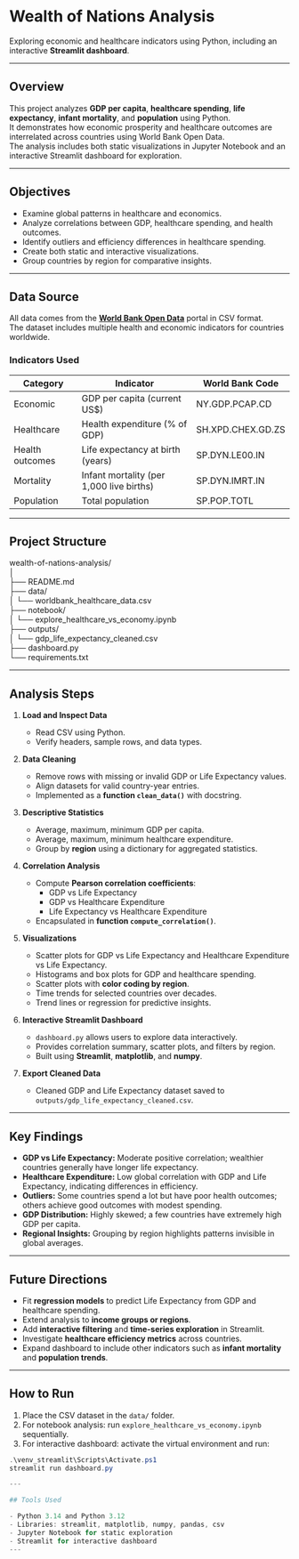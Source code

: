 # Wealth of Nations Analysis

Exploring economic and healthcare indicators using Python, including an interactive **Streamlit dashboard**.

---

## Overview

This project analyzes **GDP per capita**, **healthcare spending**, **life expectancy**, **infant mortality**, and **population** using Python.  
It demonstrates how economic prosperity and healthcare outcomes are interrelated across countries using World Bank Open Data.  
The analysis includes both static visualizations in Jupyter Notebook and an interactive Streamlit dashboard for exploration.

---

## Objectives

- Examine global patterns in healthcare and economics.  
- Analyze correlations between GDP, healthcare spending, and health outcomes.  
- Identify outliers and efficiency differences in healthcare spending.  
- Create both static and interactive visualizations.  
- Group countries by region for comparative insights.

---

## Data Source

All data comes from the **[World Bank Open Data](https://data.worldbank.org/)** portal in CSV format.  
The dataset includes multiple health and economic indicators for countries worldwide.

### Indicators Used

| Category | Indicator | World Bank Code |
|-----------|------------|----------------|
| Economic | GDP per capita (current US$) | NY.GDP.PCAP.CD |
| Healthcare | Health expenditure (% of GDP) | SH.XPD.CHEX.GD.ZS |
| Health outcomes | Life expectancy at birth (years) | SP.DYN.LE00.IN |
| Mortality | Infant mortality (per 1,000 live births) | SP.DYN.IMRT.IN |
| Population | Total population | SP.POP.TOTL |

---

## Project Structure

wealth-of-nations-analysis/  
│  
├── README.md  
├── data/  
│   └── worldbank_healthcare_data.csv  
├── notebook/  
│   └── explore_healthcare_vs_economy.ipynb  
├── outputs/  
│   └── gdp_life_expectancy_cleaned.csv  
├── dashboard.py  
└── requirements.txt  

---

## Analysis Steps

1. **Load and Inspect Data**  
   - Read CSV using Python.  
   - Verify headers, sample rows, and data types.

2. **Data Cleaning**  
   - Remove rows with missing or invalid GDP or Life Expectancy values.  
   - Align datasets for valid country-year entries.  
   - Implemented as a **function `clean_data()`** with docstring.

3. **Descriptive Statistics**  
   - Average, maximum, minimum GDP per capita.  
   - Average, maximum, minimum healthcare expenditure.  
   - Group by **region** using a dictionary for aggregated statistics.

4. **Correlation Analysis**  
   - Compute **Pearson correlation coefficients**:  
     - GDP vs Life Expectancy  
     - GDP vs Healthcare Expenditure  
     - Life Expectancy vs Healthcare Expenditure  
   - Encapsulated in **function `compute_correlation()`**.

5. **Visualizations**  
   - Scatter plots for GDP vs Life Expectancy and Healthcare Expenditure vs Life Expectancy.  
   - Histograms and box plots for GDP and healthcare spending.  
   - Scatter plots with **color coding by region**.  
   - Time trends for selected countries over decades.  
   - Trend lines or regression for predictive insights.

6. **Interactive Streamlit Dashboard**  
   - `dashboard.py` allows users to explore data interactively.  
   - Provides correlation summary, scatter plots, and filters by region.  
   - Built using **Streamlit**, **matplotlib**, and **numpy**.

7. **Export Cleaned Data**  
   - Cleaned GDP and Life Expectancy dataset saved to `outputs/gdp_life_expectancy_cleaned.csv`.

---

## Key Findings

- **GDP vs Life Expectancy:** Moderate positive correlation; wealthier countries generally have longer life expectancy.  
- **Healthcare Expenditure:** Low global correlation with GDP and Life Expectancy, indicating differences in efficiency.  
- **Outliers:** Some countries spend a lot but have poor health outcomes; others achieve good outcomes with modest spending.  
- **GDP Distribution:** Highly skewed; a few countries have extremely high GDP per capita.  
- **Regional Insights:** Grouping by region highlights patterns invisible in global averages.

---

## Future Directions

- Fit **regression models** to predict Life Expectancy from GDP and healthcare spending.  
- Extend analysis to **income groups or regions**.  
- Add **interactive filtering** and **time-series exploration** in Streamlit.  
- Investigate **healthcare efficiency metrics** across countries.  
- Expand dashboard to include other indicators such as **infant mortality** and **population trends**.

---

## How to Run 

1. Place the CSV dataset in the `data/` folder.  
2. For notebook analysis: run `explore_healthcare_vs_economy.ipynb` sequentially.  
3. For interactive dashboard: activate the virtual environment and run:

```powershell
.\venv_streamlit\Scripts\Activate.ps1
streamlit run dashboard.py

---

## Tools Used

- Python 3.14 and Python 3.12
- Libraries: streamlit, matplotlib, numpy, pandas, csv
- Jupyter Notebook for static exploration
- Streamlit for interactive dashboard
---
